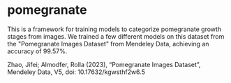 # pomegranate

This is a framework for training models to categorize pomegranate growth stages from images. We trained a few different models on this dataset from the "Pomegranate Images Dataset" from Mendeley Data, achieving an accuracy of 99.57%.

Zhao, Jifei; Almodfer, Rolla (2023), “Pomegranate Images Dataset”, Mendeley Data, V5, doi: 10.17632/kgwsthf2w6.5
